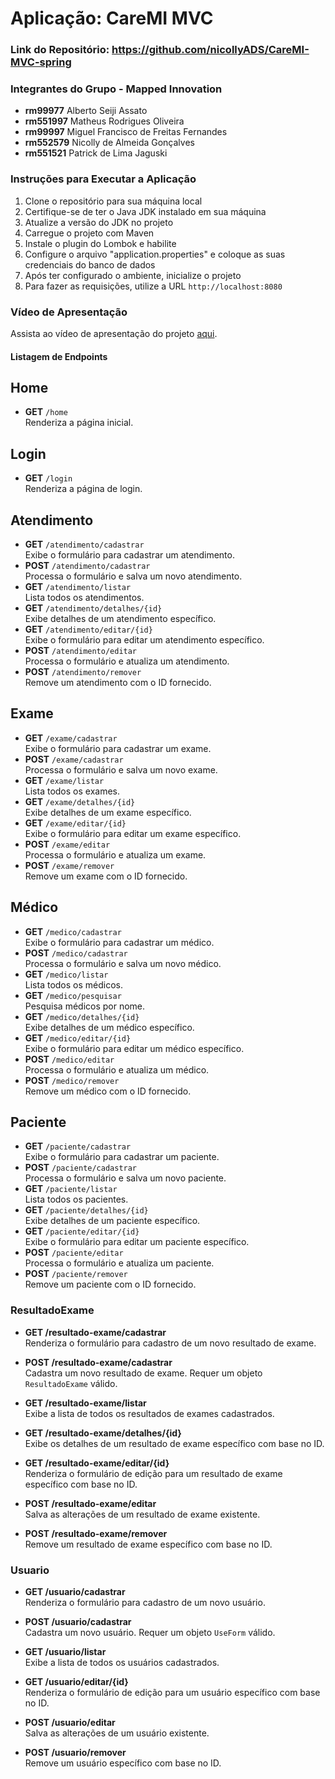 # Aplicação: CareMI MVC

### Link do Repositório: https://github.com/nicollyADS/CareMI-MVC-spring

### Integrantes do Grupo - Mapped Innovation
- **rm99977** Alberto Seiji Assato
- **rm551997** Matheus Rodrigues Oliveira
- **rm99997** Miguel Francisco de Freitas Fernandes
- **rm552579** Nicolly de Almeida Gonçalves
- **rm551521** Patrick de Lima Jaguski

### Instruções para Executar a Aplicação

1. Clone o repositório para sua máquina local
2. Certifique-se de ter o Java JDK instalado em sua máquina
3. Atualize a versão do JDK no projeto
4. Carregue o projeto com Maven
5. Instale o plugin do Lombok e habilite
6. Configure o arquivo "application.properties" e coloque as suas credenciais do banco de dados
7. Após ter configurado o ambiente, inicialize o projeto
8. Para fazer as requisições, utilize a URL `http://localhost:8080`


### Vídeo de Apresentação

Assista ao vídeo de apresentação do projeto [aqui]().


#### Listagem de Endpoints
## Home
- **GET** `/home`  
  Renderiza a página inicial.

## Login
- **GET** `/login`  
  Renderiza a página de login.

## Atendimento
- **GET** `/atendimento/cadastrar`  
  Exibe o formulário para cadastrar um atendimento.
- **POST** `/atendimento/cadastrar`  
  Processa o formulário e salva um novo atendimento.
- **GET** `/atendimento/listar`  
  Lista todos os atendimentos.
- **GET** `/atendimento/detalhes/{id}`  
  Exibe detalhes de um atendimento específico.
- **GET** `/atendimento/editar/{id}`  
  Exibe o formulário para editar um atendimento específico.
- **POST** `/atendimento/editar`  
  Processa o formulário e atualiza um atendimento.
- **POST** `/atendimento/remover`  
  Remove um atendimento com o ID fornecido.

## Exame
- **GET** `/exame/cadastrar`  
  Exibe o formulário para cadastrar um exame.
- **POST** `/exame/cadastrar`  
  Processa o formulário e salva um novo exame.
- **GET** `/exame/listar`  
  Lista todos os exames.
- **GET** `/exame/detalhes/{id}`  
  Exibe detalhes de um exame específico.
- **GET** `/exame/editar/{id}`  
  Exibe o formulário para editar um exame específico.
- **POST** `/exame/editar`  
  Processa o formulário e atualiza um exame.
- **POST** `/exame/remover`  
  Remove um exame com o ID fornecido.

## Médico
- **GET** `/medico/cadastrar`  
  Exibe o formulário para cadastrar um médico.
- **POST** `/medico/cadastrar`  
  Processa o formulário e salva um novo médico.
- **GET** `/medico/listar`  
  Lista todos os médicos.
- **GET** `/medico/pesquisar`  
  Pesquisa médicos por nome.
- **GET** `/medico/detalhes/{id}`  
  Exibe detalhes de um médico específico.
- **GET** `/medico/editar/{id}`  
  Exibe o formulário para editar um médico específico.
- **POST** `/medico/editar`  
  Processa o formulário e atualiza um médico.
- **POST** `/medico/remover`  
  Remove um médico com o ID fornecido.

## Paciente
- **GET** `/paciente/cadastrar`  
  Exibe o formulário para cadastrar um paciente.
- **POST** `/paciente/cadastrar`  
  Processa o formulário e salva um novo paciente.
- **GET** `/paciente/listar`  
  Lista todos os pacientes.
- **GET** `/paciente/detalhes/{id}`  
  Exibe detalhes de um paciente específico.
- **GET** `/paciente/editar/{id}`  
  Exibe o formulário para editar um paciente específico.
- **POST** `/paciente/editar`  
  Processa o formulário e atualiza um paciente.
- **POST** `/paciente/remover`  
  Remove um paciente com o ID fornecido.

### ResultadoExame
- **GET /resultado-exame/cadastrar**  
  Renderiza o formulário para cadastro de um novo resultado de exame.

- **POST /resultado-exame/cadastrar**  
  Cadastra um novo resultado de exame. Requer um objeto `ResultadoExame` válido.

- **GET /resultado-exame/listar**  
  Exibe a lista de todos os resultados de exames cadastrados.

- **GET /resultado-exame/detalhes/{id}**  
  Exibe os detalhes de um resultado de exame específico com base no ID.

- **GET /resultado-exame/editar/{id}**  
  Renderiza o formulário de edição para um resultado de exame específico com base no ID.

- **POST /resultado-exame/editar**  
  Salva as alterações de um resultado de exame existente.

- **POST /resultado-exame/remover**  
  Remove um resultado de exame específico com base no ID.

### Usuario
- **GET /usuario/cadastrar**  
  Renderiza o formulário para cadastro de um novo usuário.

- **POST /usuario/cadastrar**  
  Cadastra um novo usuário. Requer um objeto `UseForm` válido.

- **GET /usuario/listar**  
  Exibe a lista de todos os usuários cadastrados.

- **GET /usuario/editar/{id}**  
  Renderiza o formulário de edição para um usuário específico com base no ID.

- **POST /usuario/editar**  
  Salva as alterações de um usuário existente.

- **POST /usuario/remover**  
  Remove um usuário específico com base no ID.

